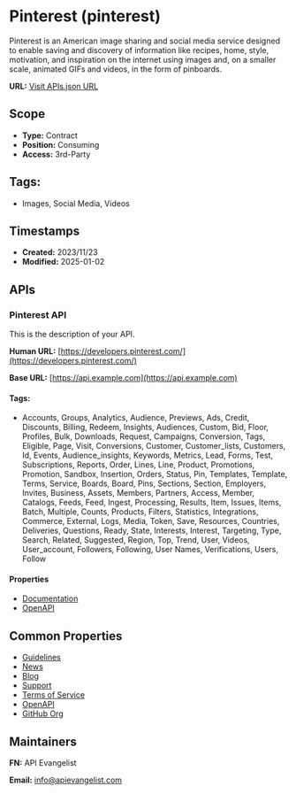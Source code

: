 # Pinterest (pinterest)

Pinterest is an American image sharing and social media service designed to
enable saving and discovery of information like recipes, home, style,
motivation, and inspiration on the internet using images and, on a smaller
scale, animated GIFs and videos, in the form of pinboards.

**URL:** [Visit APIs.json URL](https://raw.githubusercontent.com/api-search/images/main/_apis/pinterest/apis.md)

## Scope

- **Type:** Contract 
- **Position:** Consuming 
- **Access:** 3rd-Party 

## Tags:

 - Images, Social Media, Videos

## Timestamps

- **Created:** 2023/11/23 
- **Modified:** 2025-01-02 

## APIs

### Pinterest API
This is the description of your API.

**Human URL:** [https://developers.pinterest.com/](https://developers.pinterest.com/)

**Base URL:** [https://api.example.com](https://api.example.com)


#### Tags:

 -  Accounts,  Groups,  Analytics,  Audience,  Previews,  Ads,  Credit,  Discounts,  Billing,  Redeem,  Insights,  Audiences,  Custom,  Bid,  Floor,  Profiles,  Bulk,  Downloads,  Request,  Campaigns,  Conversion,  Tags,  Eligible,  Page,  Visit,  Conversions,  Customer,  Customer_lists,  Customers,  Id,  Events,  Audience_insights,  Keywords,  Metrics,  Lead,  Forms,  Test,  Subscriptions,  Reports,  Order,  Lines,  Line,  Product,  Promotions,  Promotion,  Sandbox,  Insertion,  Orders,  Status,  Pin,  Templates,  Template,  Terms,  Service,  Boards,  Board,  Pins,  Sections,  Section,  Employers,  Invites,  Business,  Assets,  Members,  Partners,  Access,  Member,  Catalogs,  Feeds,  Feed,  Ingest,  Processing,  Results,  Item,  Issues,  Items,  Batch,  Multiple,  Counts,  Products,  Filters,  Statistics,  Integrations,  Commerce,  External,  Logs,  Media,  Token,  Save,  Resources,  Countries,  Deliveries,  Questions,  Ready,  State,  Interests,  Interest,  Targeting,  Type,  Search,  Related,  Suggested,  Region,  Top,  Trend,  User,  Videos,  User_account,  Followers,  Following,  User Names,  Verifications,  Users,  Follow

#### Properties

- [Documentation](https://developers.pinterest.com/docs/api/v5/)
- [OpenAPI](properties/pinterest-api-openapi.yml)

## Common Properties

- [Guidelines](https://www.pinterest.com/_/_/policy/developer-guidelines)
- [News](https://www.pinterest.com/_/_/newsroom/)
- [Blog](https://medium.com/pinterest-engineering)
- [Support](https://help.pinterest.com/contact)
- [Terms of Service](https://developers.pinterest.com/terms/)
- [OpenAPI](https://github.com/pinterest/api-description)
- [GitHub Org](https://github.com/pinterest)

## Maintainers

**FN:** API Evangelist

**Email:** info@apievangelist.com

